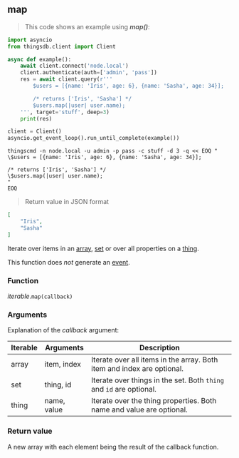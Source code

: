 ## map

> This code shows an example using ***map()***:

```python
import asyncio
from thingsdb.client import Client

async def example():
    await client.connect('node.local')
    client.authenticate(auth=['admin', 'pass'])
    res = await client.query(r'''
        $users = [{name: 'Iris', age: 6}, {name: 'Sasha', age: 34}];

        /* returns ['Iris', 'Sasha'] */
        $users.map(|user| user.name);
    ''', target='stuff', deep=3)
    print(res)

client = Client()
asyncio.get_event_loop().run_until_complete(example())
```

```shell
thingscmd -n node.local -u admin -p pass -c stuff -d 3 -q << EOQ "
\$users = [{name: 'Iris', age: 6}, {name: 'Sasha', age: 34}];

/* returns ['Iris', 'Sasha'] */
\$users.map(|user| user.name);
"
EOQ
```

> Return value in JSON format

```json
[
    "Iris",
    "Sasha"
]
```

Iterate over items in an [array](#array-type), [set](#set-type) or over all properties on a [thing](#thing).

This function does *not* generate an [event](#events).

### Function
*iterable*.`map(callback)`

### Arguments
Explanation of the *callback* argument:

Iterable | Arguments   | Description
-------- | ----------- | -----------
array    | item, index | Iterate over all items in the array. Both item and index are optional.
set      | thing, id   | Iterate over things in the set. Both `thing` and `id` are optional.
thing    | name, value | Iterate over the thing properties. Both name and value are optional.

### Return value
A new array with each element being the result of the callback function.
